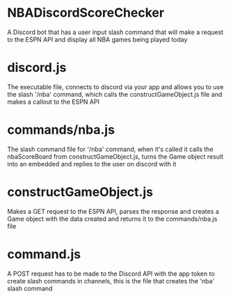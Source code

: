 # NBADiscordScoreChecker
A Discord bot that has a user input slash command that will make a request to the ESPN API and display all NBA games being played today

# discord.js
The executable file, connects to discord via your app and allows you to use the slash '/nba' command, which calls the constructGameObject.js file and makes a callout to the ESPN API

# commands/nba.js
The slash command file for '/nba' command, when it's called it calls the nbaScoreBoard from constructGameObject.js, turns the Game object result into an embedded and replies to the user on discord with it

# constructGameObject.js
Makes a GET request to the ESPN API, parses the response and creates a Game object with the data created and returns it to the commands/nba.js file

# command.js 
A POST request has to be made to the Discord API with the app token to create slash commands in channels, this is the file that creates the 'nba' slash command

